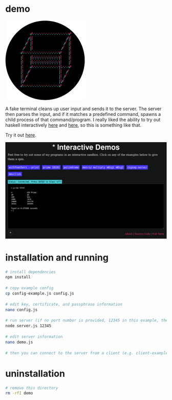 # demo

<img src="demo-logo.png" width=250/>

A fake terminal cleans up user input and sends it to the server. The server then parses the input, and if it matches a predefined command, spawns a child process of that command/program. I really liked the ability to try out haskell interactively [here](https://www.haskell.org/) and [here](https://tryhaskell.org/), so this is something like that.

Try it out [here](https://liambeckman.com/code/demo).

<a href="https://liambeckman.com/code/demo">
    <img src="demo.png"/>
</a>

# installation and running

```sh
# install dependencies
npm install

# copy example config
cp config-example.js config.js

# edit key, certificate, and passphrase information
nano config.js

# run server (if no port number is provided, 12345 in this example, the server will default to port 8181)
node server.js 12345

# edit server information
nano demo.js

# then you can connect to the server from a client (e.g. client-example.html) 
```

# uninstallation

```sh
# remove this directory
rm -rfI demo
```
